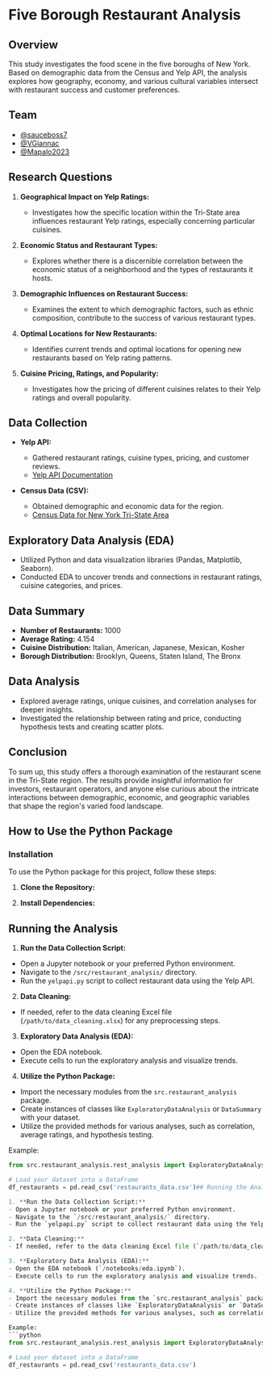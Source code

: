 # Five Borough Restaurant Analysis

## Overview

This study investigates the food scene in the five boroughs of New York. Based on demographic data from the Census and Yelp API, the analysis explores how geography, economy, and various cultural variables intersect with restaurant success and customer preferences.

## Team 
- [@sauceboss7](url) 
- [@VGiannac](https://github.com/VGiannac)
- [@Mapalo2023](https://github.com/Mapalo2023)

## Research Questions

1. **Geographical Impact on Yelp Ratings:**
   - Investigates how the specific location within the Tri-State area influences restaurant Yelp ratings, especially concerning particular cuisines.

2. **Economic Status and Restaurant Types:**
   - Explores whether there is a discernible correlation between the economic status of a neighborhood and the types of restaurants it hosts.

3. **Demographic Influences on Restaurant Success:**
   - Examines the extent to which demographic factors, such as ethnic composition, contribute to the success of various restaurant types.

4. **Optimal Locations for New Restaurants:**
   - Identifies current trends and optimal locations for opening new restaurants based on Yelp rating patterns.

5. **Cuisine Pricing, Ratings, and Popularity:**
   - Investigates how the pricing of different cuisines relates to their Yelp ratings and overall popularity.

## Data Collection

- **Yelp API:**
  - Gathered restaurant ratings, cuisine types, pricing, and customer reviews.
  - [Yelp API Documentation](https://docs.developer.yelp.com/docs/fusion-intro)

- **Census Data (CSV):**
  - Obtained demographic and economic data for the region.
  - [Census Data for New York Tri-State Area](https://www.census.gov/quickfacts/fact/table/bergencountynewjersey,richmondcountynewyork,bronxcountynewyork,queenscountynewyork,kingscountynewyork,newyorkcountynewyork/PST045222)

## Exploratory Data Analysis (EDA)

- Utilized Python and data visualization libraries (Pandas, Matplotlib, Seaborn).
- Conducted EDA to uncover trends and connections in restaurant ratings, cuisine categories, and prices.

## Data Summary

- **Number of Restaurants:** 1000
- **Average Rating:** 4.154
- **Cuisine Distribution:** Italian, American, Japanese, Mexican, Kosher
- **Borough Distribution:** Brooklyn, Queens, Staten Island, The Bronx

## Data Analysis

- Explored average ratings, unique cuisines, and correlation analyses for deeper insights.
- Investigated the relationship between rating and price, conducting hypothesis tests and creating scatter plots.

## Conclusion

To sum up, this study offers a thorough examination of the restaurant scene in the Tri-State region. The results provide insightful information for investors, restaurant operators, and anyone else curious about the intricate interactions between demographic, economic, and geographic variables that shape the region's varied food landscape.

## How to Use the Python Package

### Installation

To use the Python package for this project, follow these steps:

1. **Clone the Repository:**

2. **Install Dependencies:**

## Running the Analysis

1. **Run the Data Collection Script:**
- Open a Jupyter notebook or your preferred Python environment.
- Navigate to the `/src/restaurant_analysis/` directory.
- Run the `yelpapi.py` script to collect restaurant data using the Yelp API.

2. **Data Cleaning:**
- If needed, refer to the data cleaning Excel file (`/path/to/data_cleaning.xlsx`) for any preprocessing steps.

3. **Exploratory Data Analysis (EDA):**
- Open the EDA notebook.
- Execute cells to run the exploratory analysis and visualize trends.

4. **Utilize the Python Package:**
- Import the necessary modules from the `src.restaurant_analysis` package.
- Create instances of classes like `ExploratoryDataAnalysis` or `DataSummary` with your dataset.
- Utilize the provided methods for various analyses, such as correlation, average ratings, and hypothesis testing.

Example:
```python
from src.restaurant_analysis.rest_analysis import ExploratoryDataAnalysis

# Load your dataset into a DataFrame
df_restaurants = pd.read_csv('restaurants_data.csv')## Running the Analysis

1. **Run the Data Collection Script:**
- Open a Jupyter notebook or your preferred Python environment.
- Navigate to the `/src/restaurant_analysis/` directory.
- Run the `yelpapi.py` script to collect restaurant data using the Yelp API.

2. **Data Cleaning:**
- If needed, refer to the data cleaning Excel file (`/path/to/data_cleaning.xlsx`) for any preprocessing steps.

3. **Exploratory Data Analysis (EDA):**
- Open the EDA notebook (`/notebooks/eda.ipynb`).
- Execute cells to run the exploratory analysis and visualize trends.

4. **Utilize the Python Package:**
- Import the necessary modules from the `src.restaurant_analysis` package.
- Create instances of classes like `ExploratoryDataAnalysis` or `DataSummary` with your dataset.
- Utilize the provided methods for various analyses, such as correlation, average ratings, and hypothesis testing.

Example:
```python
from src.restaurant_analysis.rest_analysis import ExploratoryDataAnalysis

# Load your dataset into a DataFrame
df_restaurants = pd.read_csv('restaurants_data.csv') 
